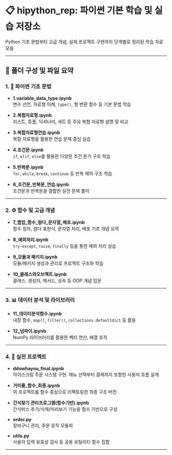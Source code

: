 # 📋 hipython_rep: 파이썬 기본 학습 및 실습 저장소

Python 기초 문법부터 고급 개념, 실제 프로젝트 구현까지 단계별로 정리된 학습 자료 모음

---

## 📁 폴더 구성 및 파일 요약

### 1. 🧱 파이썬 기초 문법

- **1.variable_data_type.ipynb**  
  변수 선언, 자료형 이해, `type()`, 형 변환 함수 등 기본 문법 학습

- **2.복합자료형.ipynb**  
  리스트, 튜플, 딕셔너리, 세트 등 주요 복합 자료형 설명 및 비교

- **3.복합자료형연습.ipynb**  
  복합 자료형을 활용한 연습 문제 중심 실습

- **4.조건문.ipynb**  
  `if`, `elif`, `else`를 활용한 다양한 조건 분기 구조 학습

- **5.반복문.ipynb**  
  `for`, `while`, `break`, `continue` 등 반복 제어 구조 학습

- **6_조건문_반복문_연습.ipynb**  
  조건문과 반복문을 결합한 실전 문제 풀이

---

### 2. ⚙️ 함수 및 고급 개념

- **7_랩업_함수_람다_문자열_배포.ipynb**  
  함수 정의, 람다 표현식, 문자열 처리, 배포 기초 개념 요약

- **8_예외처리.ipynb**  
  `try-except`, `raise`, `finally` 등을 통한 예외 처리 실습

- **9_모듈과 패키지.ipynb**  
  모듈/패키지 생성과 관리로 프로젝트 구조화 학습
  
- **10_클래스와오브젝트.ipynb**  
  클래스, 생성자, 메서드, 상속 등 OOP 개념 입문

---

### 3. 📊 데이터 분석 및 라이브러리

- **11_데이터분석함수.ipynb**  
  내장 함수, `map()`, `filter()`, `collections.defaultdict` 등 활용

- **12_넘파이.ipynb**  
  NumPy 라이브러리를 활용한 벡터 연산, 배열 조작

---

### 4. 🚀 실전 프로젝트

- **ddowhayou_final.ipynb**  
  아이스크림 주문 시스템 구현. 메뉴 선택부터 결제까지 포함한 사용자 흐름 설계

- **거미줄_함수_최종.ipynb**  
  위 프로젝트를 함수 중심으로 리팩토링한 최종 구조 버전

- **간식찾기 관리프로그램(함수기반).ipynb**  
  간식박스 추가/삭제/미리보기 기능을 함수 기반으로 구성

- **order.py**  
  장바구니 관리, 주문 로직 모듈화

- **utils.py**  
  사용자 입력 유효성 검사 등 공용 유틸리티 함수 집합

---
